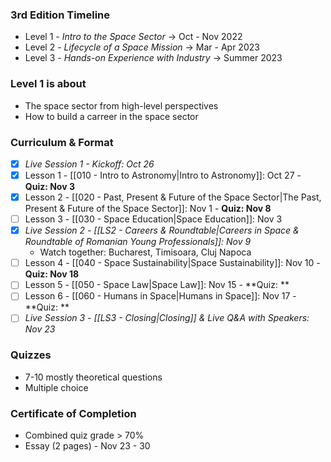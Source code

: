 ### 3rd Edition Timeline
- Level 1 - *Intro to the Space Sector* -> Oct - Nov 2022
- Level 2 - *Lifecycle of a Space Mission* -> Mar - Apr 2023
- Level 3 - *Hands-on Experience with Industry* -> Summer 2023

### Level 1 is about
- The space sector from high-level perspectives
- How to build a carreer in the space sector

### Curriculum & Format
- [x] *Live Session 1 - Kickoff: Oct 26*
- [x] Lesson 1 - [[010 - Intro to Astronomy|Intro to Astronomy]]: Oct 27 - **Quiz: Nov 3**
- [x] Lesson 2 - [[020 - Past, Present & Future of the Space Sector|The Past, Present & Future of the Space Sector]]: Nov 1 - **Quiz: Nov 8**
- [ ] Lesson 3 - [[030 - Space Education|Space Education]]: Nov 3 
- [x] *Live Session 2 - [[LS2 - Careers & Roundtable|Careers in Space & Roundtable of Romanian Young Professionals]]: Nov 9*
	- Watch together: Bucharest, Timisoara, Cluj Napoca
- [ ] Lesson 4 - [[040 - Space Sustainability|Space Sustainability]]: Nov 10 - **Quiz: Nov 18**
- [ ] Lesson 5 - [[050 - Space Law|Space Law]]: Nov 15 - **Quiz: **
- [ ] Lesson 6 - [[060 - Humans in Space|Humans in Space]]: Nov 17 - **Quiz: **
- [ ] *Live Session 3 - [[LS3 - Closing|Closing]] & Live Q&A with Speakers: Nov 23*

### Quizzes
- 7-10 mostly theoretical questions
- Multiple choice

### Certificate of Completion
- Combined quiz grade > 70%
- Essay (2 pages) - Nov 23 - 30
